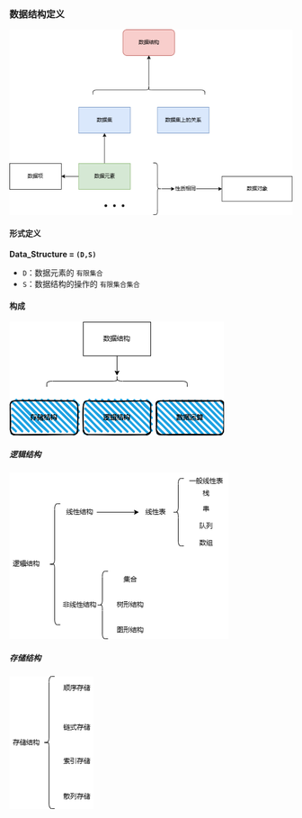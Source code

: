 ### 数据结构定义

![alt text](../资源/数据结构定义类图.drawio.png)

#### 形式定义
**Data_Structure = `(D,S)`**
- `D`：数据元素的 `有限集合`
- `S`：数据结构的操作的 `有限集合集合`

#### 构成
![alt text](../资源/数据结构构成.drawio.png)

##### 逻辑结构
![alt text](../资源/逻辑结构的定义类图.drawio.png)
##### 存储结构
![alt text](../资源/存储结构.drawio.png)
